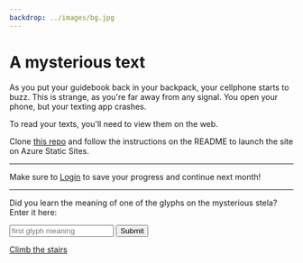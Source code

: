 ```yaml
---
backdrop: ../images/bg.jpg
---
```


# A mysterious text

As you put your guidebook back in your backpack, your cellphone starts to buzz. This is strange, as you're far away from any signal. You open your phone, but your texting app crashes.

To read your texts, you'll need to view them on the web.

Clone [this repo](https://github.com/jlooper/azure-maya-mystery-challenge-1) and follow the instructions on the README to launch the site on Azure Static Sites.

<hr/>

Make sure to [Login](./login) to save your progress and continue next month!

<hr/>

Did you learn the meaning of one of the glyphs on the mysterious stela? Enter it here:

<div class="m-10 p-10 rounded overflow-hidden shadow-lg">
<form class="w-full max-w-sm">
  <div class="flex items-center">
    <input class="appearance-none block w-full bg-gray-200 text-gray-700 border border-gray-500 rounded py-3 px-4 m-2 leading-tight focus:outline-none focus:bg-white" id="glyph-1" type="text" placeholder="first glyph meaning" aria-label="first glyph meaning">
    <button class="flex-shrink-0 bg-blue-500 hover:bg-blue-700 border-blue-500 hover:border-blue-700 text-md border-4 text-white py-1 px-2 rounded" type="button">
      Submit
    </button>
    
  </div>
</form>
</div>

<!-- todo, only show this link if the stela meaning is in inventory -->

[Climb the stairs](7)
